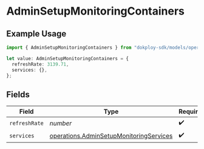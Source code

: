 # AdminSetupMonitoringContainers

## Example Usage

```typescript
import { AdminSetupMonitoringContainers } from "dokploy-sdk/models/operations";

let value: AdminSetupMonitoringContainers = {
  refreshRate: 3139.71,
  services: {},
};
```

## Fields

| Field                                                                                              | Type                                                                                               | Required                                                                                           | Description                                                                                        |
| -------------------------------------------------------------------------------------------------- | -------------------------------------------------------------------------------------------------- | -------------------------------------------------------------------------------------------------- | -------------------------------------------------------------------------------------------------- |
| `refreshRate`                                                                                      | *number*                                                                                           | :heavy_check_mark:                                                                                 | N/A                                                                                                |
| `services`                                                                                         | [operations.AdminSetupMonitoringServices](../../models/operations/adminsetupmonitoringservices.md) | :heavy_check_mark:                                                                                 | N/A                                                                                                |